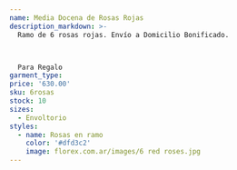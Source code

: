 ```yaml
---
name: Media Docena de Rosas Rojas
description_markdown: >-
  Ramo de 6 rosas rojas. Envío a Domicilio Bonificado.



  Para Regalo
garment_type:
price: '630.00'
sku: 6rosas
stock: 10
sizes:
  - Envoltorio
styles:
  - name: Rosas en ramo
    color: '#dfd3c2'
    image: florex.com.ar/images/6 red roses.jpg
---
```

